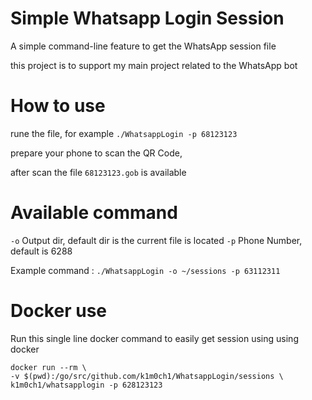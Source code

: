 # Simple Whatsapp Login Session

A simple command-line feature to get the WhatsApp session file

this project is to support my main project related to the WhatsApp bot

# How to use 

rune the file, for example `./WhatsappLogin -p 68123123`

prepare your phone to scan the QR Code,

after scan the file `68123123.gob` is available

# Available command

`-o` Output dir, default dir is the current file is located
`-p` Phone Number, default is 6288

Example command : `./WhatsappLogin -o ~/sessions -p 63112311`

# Docker use

Run this single line docker command to easily get session using using docker

```
docker run --rm \
-v $(pwd):/go/src/github.com/k1m0ch1/WhatsappLogin/sessions \
k1m0ch1/whatsapplogin -p 628123123
```